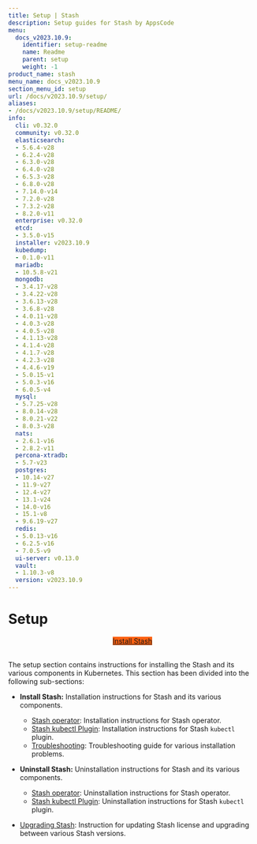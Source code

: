 ```yaml
---
title: Setup | Stash
description: Setup guides for Stash by AppsCode
menu:
  docs_v2023.10.9:
    identifier: setup-readme
    name: Readme
    parent: setup
    weight: -1
product_name: stash
menu_name: docs_v2023.10.9
section_menu_id: setup
url: /docs/v2023.10.9/setup/
aliases:
- /docs/v2023.10.9/setup/README/
info:
  cli: v0.32.0
  community: v0.32.0
  elasticsearch:
  - 5.6.4-v28
  - 6.2.4-v28
  - 6.3.0-v28
  - 6.4.0-v28
  - 6.5.3-v28
  - 6.8.0-v28
  - 7.14.0-v14
  - 7.2.0-v28
  - 7.3.2-v28
  - 8.2.0-v11
  enterprise: v0.32.0
  etcd:
  - 3.5.0-v15
  installer: v2023.10.9
  kubedump:
  - 0.1.0-v11
  mariadb:
  - 10.5.8-v21
  mongodb:
  - 3.4.17-v28
  - 3.4.22-v28
  - 3.6.13-v28
  - 3.6.8-v28
  - 4.0.11-v28
  - 4.0.3-v28
  - 4.0.5-v28
  - 4.1.13-v28
  - 4.1.4-v28
  - 4.1.7-v28
  - 4.2.3-v28
  - 4.4.6-v19
  - 5.0.15-v1
  - 5.0.3-v16
  - 6.0.5-v4
  mysql:
  - 5.7.25-v28
  - 8.0.14-v28
  - 8.0.21-v22
  - 8.0.3-v28
  nats:
  - 2.6.1-v16
  - 2.8.2-v11
  percona-xtradb:
  - 5.7-v23
  postgres:
  - 10.14-v27
  - 11.9-v27
  - 12.4-v27
  - 13.1-v24
  - 14.0-v16
  - 15.1-v8
  - 9.6.19-v27
  redis:
  - 5.0.13-v16
  - 6.2.5-v16
  - 7.0.5-v9
  ui-server: v0.13.0
  vault:
  - 1.10.3-v8
  version: v2023.10.9
---
```


# Setup

<div style="text-align: center;">
  <a class="button is-info is-medium is-active has-text-weight-normal" href="/docs/v2023.10.9/setup/install/stash/"  style="background:#FC6011; width: 18rem;">Install Stash</a>
</div>
<br>

The setup section contains instructions for installing the Stash and its various components in Kubernetes. This section has been divided into the following sub-sections:

- **Install Stash:** Installation instructions for Stash and its various components.
  - [Stash operator](/docs/v2023.10.9/setup/install/stash/): Installation instructions for Stash operator.
  - [Stash kubectl Plugin](/docs/v2023.10.9/setup/install/kubectl-plugin/): Installation instructions for Stash `kubectl` plugin.
  - [Troubleshooting](/docs/v2023.10.9/setup/install/troubleshooting/): Troubleshooting guide for various installation problems.

- **Uninstall Stash:** Uninstallation instructions for Stash and its various components.
  - [Stash operator](/docs/v2023.10.9/setup/uninstall/stash/): Uninstallation instructions for Stash operator.
  - [Stash kubectl Plugin](/docs/v2023.10.9/setup/uninstall/kubectl-plugin/): Uninstallation instructions for Stash `kubectl` plugin.

- [Upgrading Stash](/docs/v2023.10.9/setup/upgrade/): Instruction for updating Stash license and upgrading between various Stash versions.
